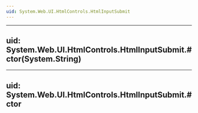 ```yaml
---
uid: System.Web.UI.HtmlControls.HtmlInputSubmit
---
```


---
uid: System.Web.UI.HtmlControls.HtmlInputSubmit.#ctor(System.String)
---

---
uid: System.Web.UI.HtmlControls.HtmlInputSubmit.#ctor
---
